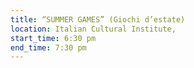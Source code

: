```yaml
---
title: “SUMMER GAMES” (Giochi d’estate)
location: Italian Cultural Institute,
start_time: 6:30 pm
end_time: 7:30 pm
---
```

